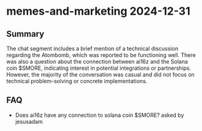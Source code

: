 # memes-and-marketing 2024-12-31

## Summary
The chat segment includes a brief mention of a technical discussion regarding the Atombomb, which was reported to be functioning well. There was also a question about the connection between ai16z and the Solana coin $SMORE, indicating interest in potential integrations or partnerships. However, the majority of the conversation was casual and did not focus on technical problem-solving or concrete implementations.

## FAQ
- Does ai16z have any connection to solana coin $SMORE? asked by jesusadam
